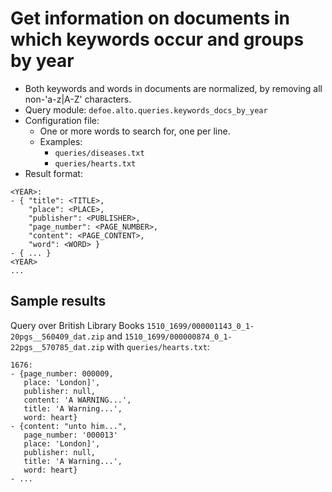 # Get information on documents in which keywords occur and groups by year

* Both keywords and words in documents are normalized, by removing all non-'a-z|A-Z' characters.
* Query module: `defoe.alto.queries.keywords_docs_by_year`
* Configuration file:
  - One or more words to search for, one per line.
  - Examples:
    - `queries/diseases.txt`
    - `queries/hearts.txt`
* Result format:

```
<YEAR>:
- { "title": <TITLE>,
    "place": <PLACE>,
    "publisher": <PUBLISHER>,
    "page_number": <PAGE_NUMBER>,
    "content": <PAGE_CONTENT>,
    "word": <WORD> }
- { ... }
<YEAR>
...
```

## Sample results

Query over British Library Books `1510_1699/000001143_0_1-20pgs__560409_dat.zip` and `1510_1699/000000874_0_1-22pgs__570785_dat.zip` with `queries/hearts.txt`:

```
1676:
- {page_number: 000009,
   place: 'London]',
   publisher: null,
   content: 'A WARNING...',
   title: 'A Warning...',
   word: heart}
- {content: "unto him...",
   page_number: '000013'
   place: 'London]',
   publisher: null,
   title: 'A Warning...',
   word: heart}
- ...
```
